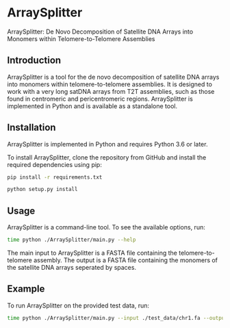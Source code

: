 # ArraySplitter
ArraySplitter: De Novo Decomposition of Satellite DNA Arrays into Monomers within Telomere-to-Telomere Assemblies

## Introduction

ArraySplitter is a tool for the de novo decomposition of satellite DNA arrays into monomers within telomere-to-telomere assemblies. It is designed to work with a very long satDNA arrays from T2T assemblies, such as those found in centromeric and pericentromeric regions. ArraySplitter is implemented in Python and is available as a standalone tool.

## Installation

ArraySplitter is implemented in Python and requires Python 3.6 or later. 

To install ArraySplitter, clone the repository from GitHub and install the required dependencies using pip:

```bash
pip install -r requirements.txt

python setup.py install
```

## Usage

ArraySplitter is a command-line tool. To see the available options, run:

```bash
time python ./ArraySplitter/main.py --help
```

The main input to ArraySplitter is a FASTA file containing the telomere-to-telomere assembly. The output is a FASTA file containing the monomers of the satellite DNA arrays seperated by spaces.

## Example

To run ArraySplitter on the provided test data, run:

```bash
time python ./ArraySplitter/main.py --input ./test_data/chr1.fa --output ./test_data/chr1_monomers
```

